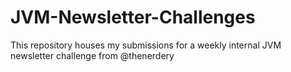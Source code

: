 # JVM-Newsletter-Challenges
This repository houses my submissions for a weekly internal JVM newsletter challenge from @thenerdery
